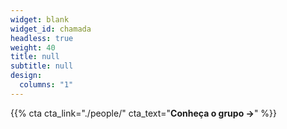 ```yaml
---
widget: blank
widget_id: chamada
headless: true
weight: 40
title: null
subtitle: null
design:
  columns: "1"
---
```

{{% cta cta_link="./people/" cta_text="**Conheça o grupo →**" %}}